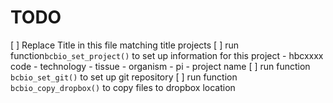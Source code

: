 # TODO

[ ] Replace Title in this file matching title projects
[ ] run function`bcbio_set_project()` to set up information for this project
    - hbcxxxx code
    - technology
    - tissue
    - organism
    - pi
    - project name
[ ] run function `bcbio_set_git()` to set up git repository
[ ] run function `bcbio_copy_dropbox()` to copy files to dropbox location

